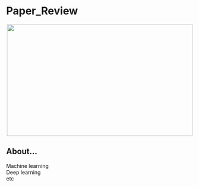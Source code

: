 # Paper_Review

<p align="center"><img src="https://user-images.githubusercontent.com/70367915/193221330-1241f908-0cab-42b1-b2b8-28dca56b5087.png" width="500" height="300"/></p>

## About...    
Machine learning   
Deep learning   
etc   

